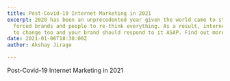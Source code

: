 ```yaml
---
title: Post-Covid-19 Internet Marketing in 2021
excerpt: 2020 has been an unprecedented year given the world came to standstill. Lockdowns
  forced brands and people to re-think everything. As a result, internet is going
  to change too and your brand should respond to it ASAP. Find out more here.
date: 2021-01-06T18:30:00Z
author: Akshay Jirage

---
```

Post-Covid-19 Internet Marketing in 2021